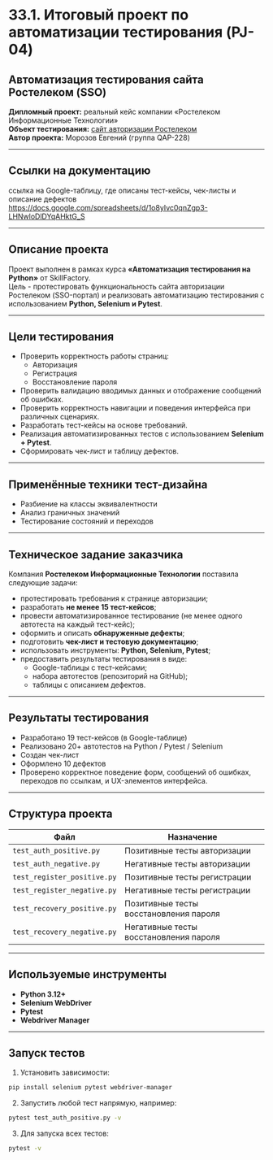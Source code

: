 # 33.1. Итоговый проект по автоматизации тестирования (PJ-04)

## Автоматизация тестирования сайта Ростелеком (SSO)
**Дипломный проект:** реальный кейс компании «Ростелеком Информационные Технологии»  
**Объект тестирования:** [сайт авторизации Ростелеком](https://b2c.passport.rt.ru/)  
**Автор проекта:** Морозов Евгений (группа QAP-228)  

---

## Ссылки на документацию
ссылка на Google-таблицу, где описаны тест-кейсы, чек-листы и описание дефектов  
https://docs.google.com/spreadsheets/d/1o8yIvc0qnZgp3-LHNwloDlDYqAHktG_S  

---

## Описание проекта
Проект выполнен в рамках курса **«Автоматизация тестирования на Python»** от SkillFactory.  
Цель - протестировать функциональность сайта авторизации Ростелеком (SSO-портал) и реализовать автоматизацию тестирования с использованием **Python, Selenium и Pytest**.

---

## Цели тестирования
- Проверить корректность работы страниц:
  - Авторизация  
  - Регистрация  
  - Восстановление пароля  
- Проверить валидацию вводимых данных и отображение сообщений об ошибках.  
- Проверить корректность навигации и поведения интерфейса при различных сценариях.  
- Разработать тест-кейсы на основе требований.  
- Реализация автоматизированных тестов с использованием **Selenium + Pytest**.  
- Сформировать чек-лист и таблицу дефектов.  

---

## Применённые техники тест-дизайна
- Разбиение на классы эквивалентности  
- Анализ граничных значений  
- Тестирование состояний и переходов  

---

## Техническое задание заказчика
Компания **Ростелеком Информационные Технологии** поставила следующие задачи:  
- протестировать требования к странице авторизации;  
- разработать **не менее 15 тест-кейсов**;  
- провести автоматизированное тестирование (не менее одного автотеста на каждый тест-кейс);  
- оформить и описать **обнаруженные дефекты**;  
- подготовить **чек-лист и тестовую документацию**;  
- использовать инструменты: **Python, Selenium, Pytest**;  
- предоставить результаты тестирования в виде:  
  - Google-таблицы с тест-кейсами;  
  - набора автотестов (репозиторий на GitHub);  
  - таблицы с описанием дефектов.  

---

## Результаты тестирования  
- Разработано 19 тест-кейсов (в Google-таблице)  
- Реализовано 20+ автотестов на Python / Pytest / Selenium  
- Создан чек-лист  
- Оформлено 10 дефектов  
- Проверено корректное поведение форм, сообщений об ошибках, переходов по ссылкам, и UX-элементов интерфейса.  

---

## Структура проекта
| Файл | Назначение |
|------|------------|
| `test_auth_positive.py` | Позитивные тесты авторизации |
| `test_auth_negative.py` | Негативные тесты авторизации |
| `test_register_positive.py` | Позитивные тесты регистрации |
| `test_register_negative.py` | Негативные тесты регистрации |
| `test_recovery_positive.py` | Позитивные тесты восстановления пароля |
| `test_recovery_negative.py` | Негативные тесты восстановления пароля |

---

## Используемые инструменты
- **Python 3.12+**
- **Selenium WebDriver**
- **Pytest**
- **Webdriver Manager**

---

## Запуск тестов

1. Установить зависимости:
```bash
pip install selenium pytest webdriver-manager
```
2. Запустить любой тест напрямую, например:
```bash
pytest test_auth_positive.py -v
```
3. Для запуска всех тестов:
```bash
pytest -v
```